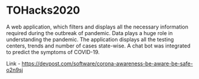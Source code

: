 # TOHacks2020
A web application, which filters and displays all the necessary information required during the outbreak of pandemic. Data plays a huge role in understanding the pandemic.
The application displays all the testing centers, trends and number of cases state-wise. A chat bot was integrated to predict the symptoms of COVID-19.

Link - https://devpost.com/software/corona-awareness-be-aware-be-safe-o2n9sj
